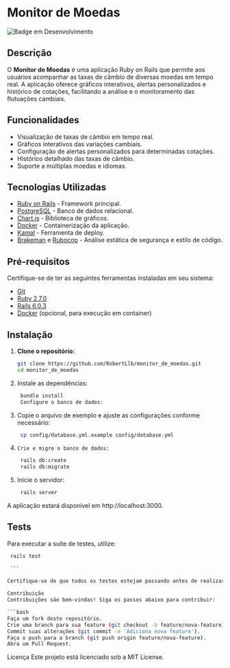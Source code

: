 # Monitor de Moedas

![Badge em Desenvolvimento](https://img.shields.io/badge/Status-Em%20Desenvolvimento-yellow)

## Descrição

O **Monitor de Moedas** é uma aplicação Ruby on Rails que permite aos usuários acompanhar as taxas de câmbio de diversas moedas em tempo real. A aplicação oferece gráficos interativos, alertas personalizados e histórico de cotações, facilitando a análise e o monitoramento das flutuações cambiais.

## Funcionalidades

- Visualização de taxas de câmbio em tempo real.
- Gráficos interativos das variações cambiais.
- Configuração de alertas personalizados para determinadas cotações.
- Histórico detalhado das taxas de câmbio.
- Suporte a múltiplas moedas e idiomas.

## Tecnologias Utilizadas

- [Ruby on Rails](https://rubyonrails.org/) - Framework principal.
- [PostgreSQL](https://www.postgresql.org/) - Banco de dados relacional.
- [Chart.js](https://www.chartjs.org/) - Biblioteca de gráficos.
- [Docker](https://www.docker.com/) - Containerização da aplicação.
- [Kamal](https://kamal.io/) - Ferramenta de deploy.
- [Brakeman](https://brakemanscanner.org/) e [Rubocop](https://rubocop.org/) - Análise estática de segurança e estilo de código.

## Pré-requisitos

Certifique-se de ter as seguintes ferramentas instaladas em seu sistema:

- [Git](https://git-scm.com/)
- [Ruby 2.7.0](https://www.ruby-lang.org/)
- [Rails 6.0.3](https://rubyonrails.org/)
- [Docker](https://www.docker.com/) (opcional, para execução em container)

## Instalação

1. **Clone o repositório:**

   ```bash
   git clone https://github.com/RobertLlb/monitor_de_moedas.git
   cd monitor_de_moedas
   ```

2. Instale as dependências:

   ```bash
    bundle install
    Configure o banco de dados:
    ```

3. Copie o arquivo de exemplo e ajuste as configurações conforme necessário:

   ```bash
    cp config/database.yml.example config/database.yml
    ```
4.     Crie e migre o banco de dados:
   ```bash
    rails db:create
    rails db:migrate
    ```

5. Inicie o servidor:
   ```bash
    rails server
    ```

A aplicação estará disponível em http://localhost:3000.



## Tests
Para executar a suíte de testes, utilize:

   ```bash
    rails test
    
    ```

Certifique-se de que todos os testes estejam passando antes de realizar deploys ou contribuições.

Contribuição
Contribuições são bem-vindas! Siga os passos abaixo para contribuir:

   ```bash
Faça um fork deste repositório.
Crie uma branch para sua feature (git checkout -b feature/nova-feature).
Commit suas alterações (git commit -m 'Adiciona nova feature').
Faça o push para a branch (git push origin feature/nova-feature).
Abra um Pull Request.
 ```
   
Licença
Este projeto está licenciado sob a MIT License.